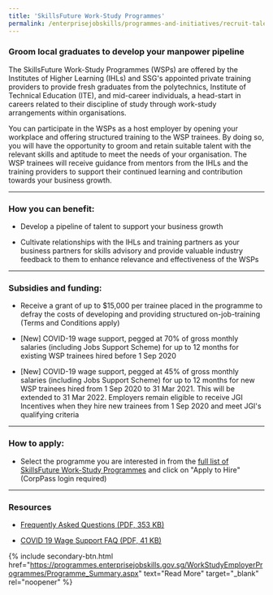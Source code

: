 ```yaml
---
title: 'SkillsFuture Work-Study Programmes'
permalink: /enterprisejobskills/programmes-and-initiatives/recruit-talent/skillsfuture-work-study-programmes/
---
```


### Groom local graduates to develop your manpower pipeline

The SkillsFuture Work-Study Programmes (WSPs) are offered by the Institutes of Higher Learning (IHLs) and SSG's appointed private training providers to provide fresh graduates from the polytechnics, Institute of Technical Education (ITE), and mid-career individuals, a head-start in careers related to their discipline of study through work-study arrangements within organisations.

You can participate in the WSPs as a host employer by opening your workplace and offering structured training to the WSP trainees. By doing so, you will have the opportunity to groom and retain suitable talent with the relevant skills and aptitude to meet the needs of your organisation. The WSP trainees will receive guidance from mentors from the IHLs and the training providers to support their continued learning and contribution towards your business growth.

---

### How you can benefit:

- Develop a pipeline of talent to support your business growth

- Cultivate relationships with the IHLs and training partners as your business partners for skills advisory and provide valuable industry feedback to them to enhance relevance and effectiveness of the WSPs

---

### Subsidies and funding:

- Receive a grant of up to $15,000 per trainee placed in the programme to defray the costs of developing and providing structured on-job-training (Terms and Conditions apply)

- [New] COVID-19 wage support, pegged at 70% of gross monthly salaries (including Jobs Support Scheme) for up to 12 months for existing WSP trainees hired before 1 Sep 2020

- [New] COVID-19 wage support, pegged at 45% of gross monthly salaries (including Jobs Support Scheme) for up to 12 months for new WSP trainees hired from 1 Sep 2020 to 31 Mar 2021. This will be extended to 31 Mar 2022. Employers remain eligible to receive JGI Incentives when they hire new trainees from 1 Sep 2020 and meet JGI's qualifying criteria

---

### How to apply:

- Select the programme you are interested in from the <a href="https://programmes.enterprisejobskills.gov.sg/WorkStudyEmployerProgrammes/Programme_Summary.aspx" target="_blank" rel="noopener">full list of SkillsFuture Work-Study Programmes</a> and click on "Apply to Hire" (CorpPass login required)

---

### Resources

- <a href="/images/epjs/programmes-and-initiatives/recruit-talent/SSG Skills_Demand_for_the_Future_Economy_2022_Final_.pdf">Frequently Asked Questions (PDF, 353 KB)</a>

- <a href="/images/epjs/programmes-and-initiatives/recruit-talent/COVID-19-Wage-Support-FAQ.pdf">COVID 19 Wage Support FAQ (PDF, 41 KB)</a>

{% include secondary-btn.html href="https://programmes.enterprisejobskills.gov.sg/WorkStudyEmployerProgrammes/Programme_Summary.aspx" text="Read More" target="_blank" rel="noopener" %}

<script src="/jquery/resize-tables.js"></script>
